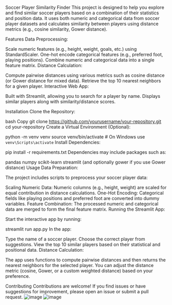 Soccer Player Similarity Finder
This project is designed to help you explore and find similar soccer players based on a combination of their statistics and position data. It uses both numeric and categorical data from soccer player datasets and calculates similarity between players using distance metrics (e.g., cosine similarity, Gower distance).

Features
Data Preprocessing:

Scale numeric features (e.g., height, weight, goals, etc.) using StandardScaler.
One-hot encode categorical features (e.g., preferred foot, playing positions).
Combine numeric and categorical data into a single feature matrix.
Distance Calculation:

Compute pairwise distances using various metrics such as cosine distance (or Gower distance for mixed data).
Retrieve the top 10 nearest neighbors for a given player.
Interactive Web App:

Built with Streamlit, allowing you to search for a player by name.
Displays similar players along with similarity/distance scores.

Installation
Clone the Repository:

bash
Copy
git clone https://github.com/yourusername/your-repository.git
cd your-repository
Create a Virtual Environment (Optional):

python -m venv venv
source venv/bin/activate  # On Windows use `venv\Scripts\activate`
Install Dependencies:

pip install -r requirements.txt
Dependencies may include packages such as:

pandas
numpy
scikit-learn
streamlit
(and optionally gower if you use Gower distance)
Usage
Data Preparation:

The project includes scripts to preprocess your soccer player data:

Scaling Numeric Data: Numeric columns (e.g., height, weight) are scaled for equal contribution in distance calculations.
One-Hot Encoding: Categorical fields like playing positions and preferred foot are converted into dummy variables.
Feature Combination: The processed numeric and categorical data are merged to form the final feature matrix.
Running the Streamlit App:

Start the interactive app by running:


streamlit run app.py
In the app:

Type the name of a soccer player.
Choose the correct player from suggestions.
View the top 10 similar players based on their statistical and positional data.
Distance Calculation:

The app uses functions to compute pairwise distances and then returns the nearest neighbors for the selected player. You can adjust the distance metric (cosine, Gower, or a custom weighted distance) based on your preference.

Contributing
Contributions are welcome! If you find issues or have suggestions for improvement, please open an issue or submit a pull request.
![image](https://github.com/user-attachments/assets/2cfcb9b8-91a6-43d6-8bcc-98cf10c17f00)
![image](https://github.com/user-attachments/assets/497fd2a5-abcf-42dc-b1b9-573c9532e386)


